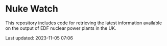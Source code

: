 # Nuke Watch

This repository includes code for retrieving the latest information available on the output of EDF nuclear power plants in the UK.

Last updated: 2023-11-05 07:06